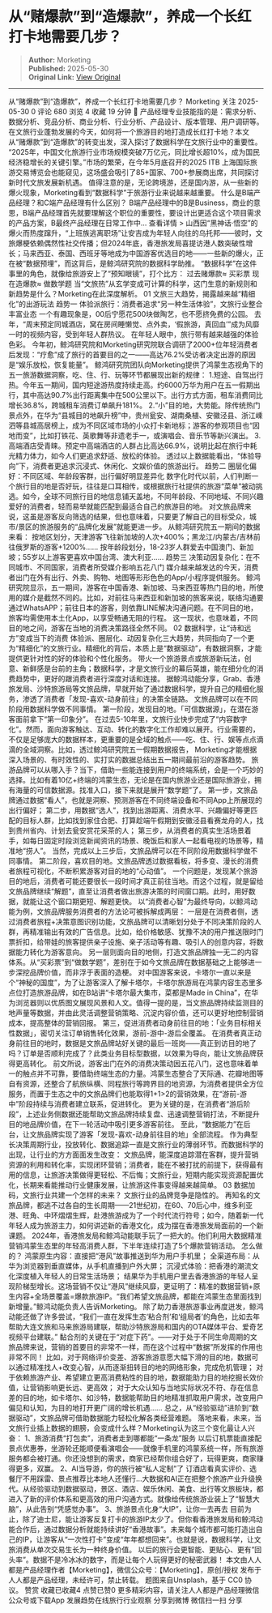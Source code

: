 # 从“赌爆款”到“造爆款”，养成一个长红打卡地需要几步？

> **Author:** Morketing  
> **Published:** 2025-05-30  
> **Original Link:** [View Original](https://www.woshipm.com/marketing/6223580.html)

---

从“赌爆款”到“造爆款”，养成一个长红打卡地需要几步？ Morketing 关注 2025-05-30 0 评论 680 浏览 4 收藏 19 分钟 🔗 产品经理专业技能指的是：需求分析、数据分析、竞品分析、商业分析、行业分析、产品设计、版本管理、用户调研等。 在文旅行业蓬勃发展的今天，如何将一个旅游目的地打造成长红打卡地？本文从“赌爆款”到“造爆款”的转变出发，深入探讨了数据科学在文旅行业中的重要性。 “2025年，中国文化旅游行业市场规模突破7万亿元，同比增长超10%，成为国民经济稳增长的关键引擎。”市场的繁荣，在今年5月底召开的2025 ITB 上海国际旅游交易博览会也能窥见，这场盛会吸引了85+国家、700+参展商出席，共同探讨新时代文旅发展新机遇。 值得注意的是，无论跨境游，还是国内游，从一些新的爆火现象，Morketing看到“数据科学”于旅游行业来说越来越重要。 什么是B端产品经理？和C端产品经理有什么区别？ B端产品经理中的B是Business，商业的意思，B端产品经理首先就要理解这个职位的重要性，要设计出更适合这个项目需求的产品方案，B最终产品经理在日常工作中... 查看详情 > 山西因“黑神话·悟空”的爆火而热度蹿升，“上班族逃离职场”让安吉成为年轻人向往的乌托邦——彼时，文旅爆梗依赖偶然性社交传播；但2024年底，香港旅发局喜提访港人数突破性增长；马来西亚、泰国、西班牙等地成为中国游客优选目的地——一些新的爆火，正在被“数据预埋”，而这背后，是鲸鸿研究院的数据科学助推。 “数据科学”在这件事里的角色，就像给旅游安上了“预知眼镜”，打个比方： 过去赌爆款≈ 买彩票 现在造爆款≈ 做数学题 当“文旅热”从玄学变成可计算的科学，这门生意的新规则和新趋势是什么？Morketing在此深度解析。 01 文旅三大趋势，揭露越来越“精细化”的出游玩法 趋势一 体验派旅行：消费者追求“另一种生活体验”，文旅行业整合丰富业态 一个有趣现象是，00后宁愿花500块做陶艺，也不愿挤免费的公园。 去年，“周末预定同城酒店，窝在房间睡懒觉、点外卖，‘假旅游，真回血’”成为风靡一时的视频内容，受到年轻人群热议。 在年轻人眼中，旅行带有越来越强的体验色彩。 今年初，鲸鸿研究院和Morketing研究院联合调研了2000+位年轻消费者后发现：“疗愈”成了旅行的首要目的之一——高达76.2%受访者决定出游的原因是“娱乐放松，恢复能量”。 鲸鸿研究院团队向Morketing提供了鸿蒙生态视角下的五一旅游数据洞察，吃、住、行、玩等环节都展现出新的规律： 1.短途、自驾出行热。今年五一期间，国内短途游热度持续走高。约6000万华为用户在五一假期出行，其中高达90.7%出行距离集中在500公里以下。出行方式方面，租车消费同比增长36.8%，跨城租车消费订单飙升181%。 2.“小”目的地，大势能。除传统热门景点外，在华为“县城目的地飙升榜”中，贵州瓮安、湖南桑植、安徽泾县、浙江嵊泗等县城高居榜上，成为不同区域市场的小众打卡新地标；游客的参观项目也“因地而变”，比如打铁花、英歌舞等非遗老手一，或演唱会、音乐节等新兴演出。 3.高端酒店受青睐。预定中高端酒店的人群占比高达66.9%，说明比起在旅行中耗光精力体力，如今人们更追求舒适、放松的体验。 透过以上数据能看出，“体验导向”下，消费者更追求沉浸式、休闲化、文娱价值的旅游出行。 趋势二 圈层化偏好：不同区域、年龄段客群，出行偏好明显差异化 数字化时代以前，人们判断一个旅行目的地是否好玩，往往是口耳相传，或根据旅行社提供的旅游“菜单”被动挑选。如今，全球不同旅行目的地信息铺天盖地，不同年龄段、不同地域、不同兴趣爱好的消费者，轻而易举就能匹配到最适合自己的旅游目的地。 对文旅品牌来说，这虽是游客反向筛选的结果，但也意味着，只要更了解自己的目标受众，城市/景区的旅游服务的“品牌化发展”就能更进一步。 从鲸鸿研究院五一期间的数据来看： 按地区划分，天津游客飞往新加坡的人次+400%；黑龙江/内蒙古/吉林前往俄罗斯的游客+1200%…… 按年龄段划分，18-23岁人群爱去中国澳门、新加坡；55岁以上游客更喜欢中国台湾、澳大利亚…… 趋势三 决策动因复杂化：在不同城市、不同国家，消费者所受媒介影响五花八门 媒介越来越发达的今天，消费者出门在外有出行、外卖、购物、地图等形形色色的App/小程序提供服务。 鲸鸿研究院显示，五一期间，游客在中国香港、新加坡、马来西亚等热门目的地，所使用的媒介是截然不同的。比如，对前往马来西亚和新加坡的旅客来说，联络沟通要通过WhatsAPP；前往日本的游客，则依靠LINE解决沟通问题。在不同目的地，旅客均需使用本土化App，以享受畅通无阻的行程。 这一现状，也意味着，不同目的地之间，游客在当地的消费决策路径全然不同。 02 数据科学，让“诗和远方”变成当下的消费 体验派、圈层化、动因复杂化三大趋势，共同指向了一个更为“精细化”的文旅行业。精细化的背后，本质上是“数据驱动”，有数据洞察，才能提供更针对性的好的体验和个性化服务。 带火一个旅游景点或旅游新玩法，创意、新鲜感是台前的主角；数据科学，才是文旅行业的幕后英雄，能在细分化的消费趋势中，更好的跟消费者进行深度对话和连接。 据鲸鸿动能分享，Grab、香港旅发局、沙特旅游局等文旅品牌，早就开始了通过数据科学，提升自己的精细化服务，渗透了消费者「发现-喜欢-动身前往」的决策全链路。 文旅品牌可以在不同阶段用数据科学做不同事情。 第一阶段，发现目的地。「可信数据源」，在潜在游客面前拿下“第一印象分”。 在过去5-10年里，文旅行业快步完成了“内容数字化”。然而，面向游客触达、互动、转化的数字化工作却难以展开。行业需要的，不仅是足够庞大的数据样本，更重要的是全域的触点——吃、住、行、娱等点点滴滴的全域洞察。比如，透过鲸鸿研究院五一假期数据报告， Morketing才能根据深入场景的、有时效性的、实打实的数据总结出五一期间最前沿的游客趋势。 旅游品牌可以从哪入手？当下，借助一些能连接到用户的终端系统，会是一个巧妙的选择。比如有着10亿+终端的鸿蒙生态，无论是在国内旅游业还是国际旅游业，拥有海量的可信数据源。找准入口，接下来就是展开“数学题”了。 第一步，文旅品牌通过数据“看人”，也就是洞察、预测游客在不同终端设备和不同App上所展现的出行偏好； 第二步，用数据“选人”，找到出游距离、消费水平、兴趣偏好等更匹配的目标人群，比如找到家住合肥、打算趁端午假期到安徽泾县看赛龙舟的人，找到贵州省内、计划去瓮安赏花采茶的人； 第三步，从消费者的真实生活场景着手，如每日固定时段浏览新闻资讯的场景、晚饭后和家人一起看电视的场景等，精准地“捞人”。 当然，完成以上三步后，文旅品牌可以在不同阶段用数据科学做不同事情。 第二阶段，喜欢目的地。文旅品牌透过数据看板，将多变、漫长的消费者旅程可视化，不断积累游客对目的地的“心动值”。 一个问题是，发现某个旅游目的地后，消费者可能还要很长一段时间才真正前往当地。而这个过程，就是留给文旅品牌继续“解题”，直至让消费者做出旅游决策的时间窗口期。此时，用好数据，就能让这个窗口期更短、解题更快。 以“消费者心智”为最终导向，以鲸鸿动能为例，文旅品牌服务消费者的方法论可被拆解成两层： 一层是在消费者侧，透过消费者旅程+决策意图识别功能，文旅品牌可以清晰划分处于不同决策阶段的人群，再精准输出有效的广告信息。比如，给价格敏感、犹豫不决的用户推送限时门票折扣，给带娃的旅客提供亲子设施、亲子活动等有趣、吸引人的创意内容，将数据能力转化为游客意向。 另一层则面向目的地侧，打造文旅品牌独一无二的内容体系。从“买彩票”到“做数学题”，差别在于如今文旅品牌在数据基础之上能够进一步深挖品牌价值，而非浮于表面的造梗。 对中国游客来说，卡塔尔一直以来是个“神秘的国度”，为了让游客深入了解卡塔尔，卡塔尔旅游局在鸿蒙内容生态里多点位打造旅游品牌，如在B站讲“卡塔尔最大集市，菜都是Made in China”，在华为浏览器则以优质图文展现风景和人文。值得一提的是，当文旅品牌持续监测目的地声量等数据，并由此灵活调整营销策略、沉淀内容价值，还可以更好地控制营销成本，提高整体的营销回报。 第三，促进消费者动身前往目的地：「业务目标相关性数据」，密切关注订单销售转化效果，游前-游中-游后全覆盖。 在消费者真正动身前往目的地时，数据是文旅品牌站好关键的最后一班岗——真正到访目的地了吗？订单是否顺利完成了？此类业务目标型数据，以效果为导向，能让文旅品牌获得更高转化。 前文所说，游客出门在外的消费决策动因五花八门，这也意味着单一的触点并不可靠，要借助终端生态的力量。鸿蒙生态整合了天际通、花瓣地图等自有资源，还整合了航旅纵横、同程旅行等跨界目的地资源，为消费者提供全方位服务，而置于生态之中的文旅品牌们也能取得1+1>2的营销效果，在“游前-游中”阶段持续与消费者建立联系，促进转化。 更为关键的是，在消费者“游后阶段”，上述业务侧数据还能帮助文旅品牌持续复盘、迅速调整营销打法，不断提升目的地品牌价值，在下一轮活动中吸引更多游客前往。 至此，“数据能力”在后台，让文旅品牌实现了游客「发现-喜欢-动身前往目的地」全部流程。 作为典型长决策周期行业，投放转化、数据追踪一直是文旅行业的薄弱环节。而数据科学的出现，让行业的方方面面发生改变： 文旅品牌，能深度追踪潜在客群，提升营销资源的利用和转化率，实现闭环营销；消费者，能在不被打扰的前提下，获得最有用的信息，让旅游决策做得更轻松、不后悔；文旅行业，短期内能实现资源配置优化，长期来看能推动行业健康发展，让旅游这件事变得越来越简单。 03 数据加码，文旅行业共建一个怎样的未来？ 文旅行业的品牌竞争是隐性的。 再知名的文旅品牌，都逃不过各自的生长周期——21世纪初，在60、70后心中，维多利亚港、旺角、中环熠熠生辉，赴港旅游成为了一个时代流行符号；如今，随着新一代年轻人成为旅游主力，如何讲述新的香港文化，成为摆在香港旅发局面前的一个新课题。 2024年，香港旅发局和鲸鸿动能联手玩了一把大的。他们利用大数据精准营销鸿蒙生态里的年轻高消费人群，下半年连续打造了5个爆款营销活动。 怎么做的？ 鸿蒙原生内容：直接把“港风”故事推送到华为用户手机里； 全渠道布局：从华为浏览器到垂直媒体，从手机直播到户外大屏； 沉浸式体验：把香港的潮流文化深度植入年轻人的日常生活场景； 结果华为手机用户里去香港旅游的年轻人呈现阶梯型增长。这场营销不仅让“港风”继续风靡，更证明了：精准的数据营销+原生内容+全场景覆盖=爆款旅游IP。“我们希望文旅品牌，都能在鸿蒙生态里面找到新增量。”鲸鸿动能负责人告诉Morketing。 除了助力香港旅游事业再度迸发，鲸鸿动能还做了许多尝试，“我们一直在发挥生态‘粘合剂’和‘组局者’的角色，比如去年帮助大连文旅和马来旅游局建联，帮助沙特旅游局和国内的OTA媒体平台、爱奇艺视频平台建联。” 黏合剂的关键在于“对症下药”。——对于处于不同生命周期的文旅品牌来说，营销的首要目的非常不一样，而在这个过程中“数据”所发挥的作用也非常不同！ 比如，对于网络评价变差、游客旅游意愿大幅下滑的目的地，数据可以通过精准找人+改变心智，从而逐渐扭转目的地的网络形象，完成危机管理； 对于依赖旅游产业、希望建立更高消费粘性的目的地，数据能助力目的地挖掘长效价值，让营销影响更长远、更高效； 对于大众认知与当地实际状况不符、存在信息差的目的地，如卡塔尔、如沙特，数据能帮助目的地精准抓取用户需求，改变用户偏见和认知，为目的地打开更广阔的增长机遇…… 总之，从“经验驱动”进阶到“数据驱动”，文旅品牌可借助数据能力轻松化解各类经营难题。 落地来看，未来，当文旅行业插上数据的翅膀，会变成什么样？Morketing认为这三个变化最让人兴奋： 1、旅游消费“打包卖”，消费者走到哪都能“一条龙”服务 以后订机票能直接配景点优惠券，坐游轮还能顺便看演唱会——就像手机里的鸿蒙系统一样，所有旅游服务都会被打通。你还没想到的需求，商家已经帮你组合好了，玩得更爽，商家赚得更多，双赢。 2、AI当导游，你的旅行被“私人定制”了 订酒店看真实评价、选餐厅不用踩雷、景点推荐比本地人还懂行…大数据和AI正在把整个旅游产业升级换代。从经验驱动到数据驱动，景区、酒店、娱乐休闲、美食、出行等文旅板块，都进入了新的评价体系和更高效的用户沟通方式。就像给传统旅游业装上了“智慧大脑”，从此告别“凭感觉办事”。 3、旅游景点化身“大IP”，让你一去再去 目前为止，除了迪士尼，能让游客反复打卡的旅游IP太少了。但你看香港旅发局和鲸鸿动能合作后，通过数据分析就能持续讲好“香港故事”。未来每个城市都可能打造出自己的IP，让游客从“一次性打卡”变成“年年都想回来”。也就是说，数据科学，让文旅消费从单次交易生长为一种终身价值。 以后的旅行会更智能、更贴心、更有”回头率”。数据不是冷冰冰的数字，而是让每个人玩得更好的秘密武器！ 本文由人人都是产品经理作者【Morketing】，微信公众号：【Morketing】，原创/授权 发布于人人都是产品经理，未经许可，禁止转载。 题图来自Unsplash，基于 CC0 协议。 赞赏 收藏已收藏4 点赞已赞0 更多精彩内容，请关注人人都是产品经理微信公众号或下载App 发展趋势在线旅行行业观察 分享到微博 微信扫一扫 分享